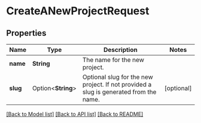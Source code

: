 # CreateANewProjectRequest

## Properties

Name | Type | Description | Notes
------------ | ------------- | ------------- | -------------
**name** | **String** | The name for the new project. | 
**slug** | Option<**String**> | Optional slug for the new project. If not provided a slug is generated from the name. | [optional]

[[Back to Model list]](../README.md#documentation-for-models) [[Back to API list]](../README.md#documentation-for-api-endpoints) [[Back to README]](../README.md)


